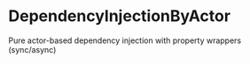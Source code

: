 # DependencyInjectionByActor
Pure actor-based dependency injection with property wrappers (sync/async)
